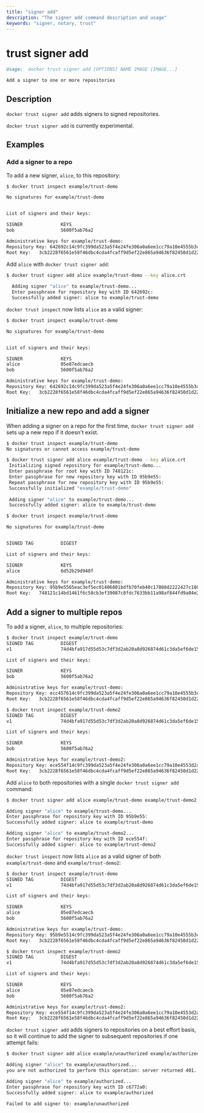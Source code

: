 ```yaml
---
title: "signer add"
description: "The signer add command description and usage"
keywords: "signer, notary, trust"
---
```


<!-- This file is maintained within the docker/cli Github
     repository at https://github.com/docker/cli/. Make all
     pull requests against that repo. If you see this file in
     another repository, consider it read-only there, as it will
     periodically be overwritten by the definitive file. Pull
     requests which include edits to this file in other repositories
     will be rejected.
-->

# trust signer add

```markdown
Usage:  docker trust signer add [OPTIONS] NAME IMAGE [IMAGE...]

Add a signer to one or more repositories

```

## Description

`docker trust signer add` adds signers to signed repositories.

`docker trust signer add` is currently experimental.

## Examples

### Add a signer to a repo

To add a new signer, `alice`, to this repository: 

```bash
$ docker trust inspect example/trust-demo

No signatures for example/trust-demo


List of signers and their keys:

SIGNER              KEYS
bob                 5600f5ab76a2

Administrative keys for example/trust-demo:
Repository Key:	642692c14c9fc399da523a5f4e24fe306a0a6ee1cc79a10e4555b3c6ab02f71e
Root Key:	3cb2228f6561e58f46dbc4cda4fcaff9d5ef22e865a94636f82450d1d2234949
```

Add `alice` with `docker trust signer add`:

```bash
$ docker trust signer add alice example/trust-demo --key alice.crt
  
  Adding signer "alice" to example/trust-demo...
  Enter passphrase for repository key with ID 642692c: 
  Successfully added signer: alice to example/trust-demo
```

`docker trust inspect` now lists `alice` as a valid signer:

```bash
$ docker trust inspect example/trust-demo

No signatures for example/trust-demo


List of signers and their keys:

SIGNER              KEYS
alice               05e87edcaecb
bob                 5600f5ab76a2

Administrative keys for example/trust-demo:
Repository Key:	642692c14c9fc399da523a5f4e24fe306a0a6ee1cc79a10e4555b3c6ab02f71e
Root Key:	3cb2228f6561e58f46dbc4cda4fcaff9d5ef22e865a94636f82450d1d2234949
```

## Initialize a new repo and add a signer

When adding a signer on a repo for the first time, `docker trust signer add` sets up a new repo if it doesn't exist.

```bash
$ docker trust inspect example/trust-demo
No signatures or cannot access example/trust-demo
```

```bash
$ docker trust signer add alice example/trust-demo --key alice.crt
 Initializing signed repository for example/trust-demo...
 Enter passphrase for root key with ID 748121c: 
 Enter passphrase for new repository key with ID 95b9e55: 
 Repeat passphrase for new repository key with ID 95b9e55: 
 Successfully initialized "example/trust-demo"
 
 Adding signer "alice" to example/trust-demo...
 Successfully added signer: alice to example/trust-demo
```

```bash
$ docker trust inspect example/trust-demo

No signatures for example/trust-demo


SIGNED TAG          DIGEST                                                             SIGNERS

List of signers and their keys:

SIGNER              KEYS
alice               6d52b29d940f

Administrative keys for example/trust-demo:
Repository Key:	95b9e5565eac3ef5ec01406801bdfb70feb40c17808d2222427c18046eb63beb
Root Key:	748121c14bd1461f6c58cb3ef39087c8fdc7633bb11a98af844fd9a04e208103
```

## Add a signer to multiple repos
To add a signer, `alice`, to multiple repositories: 

```bash
$ docker trust inspect example/trust-demo
SIGNED TAG          DIGEST                                                             SIGNERS
v1                  74d4bfa917d55d53c7df3d2ab20a8d926874d61c3da5ef6de15dd2654fc467c4   bob

List of signers and their keys:

SIGNER              KEYS
bob                 5600f5ab76a2

Administrative keys for example/trust-demo:
Repository Key:	ecc457614c9fc399da523a5f4e24fe306a0a6ee1cc79a10e4555b3c6ab02f71e
Root Key:	3cb2228f6561e58f46dbc4cda4fcaff9d5ef22e865a94636f82450d1d2234949
```
```bash
$ docker trust inspect example/trust-demo2
SIGNED TAG          DIGEST                                                             SIGNERS
v1                  74d4bfa917d55d53c7df3d2ab20a8d926874d61c3da5ef6de15dd2654fc467c4   bob

List of signers and their keys:

SIGNER              KEYS
bob                 5600f5ab76a2

Administrative keys for example/trust-demo2:
Repository Key:	ece554f14c9fc399da523a5f4e24fe306a0a6ee1cc79a10e4553d2ab20a8d9268
Root Key:	3cb2228f6561e58f46dbc4cda4fcaff9d5ef22e865a94636f82450d1d2234949
```
Add `alice` to both repositories with a single `docker trust signer add` command:

```bash
$ docker trust signer add alice example/trust-demo example/trust-demo2 -k alice.crt

Adding signer "alice" to example/trust-demo...
Enter passphrase for repository key with ID 95b9e55: 
Successfully added signer: alice to example/trust-demo

Adding signer "alice" to example/trust-demo2...
Enter passphrase for repository key with ID ece554f: 
Successfully added signer: alice to example/trust-demo2
```
`docker trust inspect` now lists `alice` as a valid signer of both `example/trust-demo` and `example/trust-demo2`:


```bash
$ docker trust inspect example/trust-demo
SIGNED TAG          DIGEST                                                             SIGNERS
v1                  74d4bfa917d55d53c7df3d2ab20a8d926874d61c3da5ef6de15dd2654fc467c4   bob

List of signers and their keys:

SIGNER              KEYS
alice               05e87edcaecb
bob                 5600f5ab76a2

Administrative keys for example/trust-demo:
Repository Key:	95b9e5514c9fc399da523a5f4e24fe306a0a6ee1cc79a10e4555b3c6ab02f71e
Root Key:	3cb2228f6561e58f46dbc4cda4fcaff9d5ef22e865a94636f82450d1d2234949
```
```bash
$ docker trust inspect example/trust-demo2
SIGNED TAG          DIGEST                                                             SIGNERS
v1                  74d4bfa917d55d53c7df3d2ab20a8d926874d61c3da5ef6de15dd2654fc467c4   bob

List of signers and their keys:

SIGNER              KEYS
alice               05e87edcaecb
bob                 5600f5ab76a2

Administrative keys for example/trust-demo2:
Repository Key:	ece554f14c9fc399da523a5f4e24fe306a0a6ee1cc79a10e4553d2ab20a8d9268
Root Key:	3cb2228f6561e58f46dbc4cda4fcaff9d5ef22e865a94636f82450d1d2234949
```


`docker trust signer add` adds signers to repositories on a best effort basis, so it will continue to add the signer to subsequent repositories if one attempt fails:

```bash
$ docker trust signer add alice example/unauthorized example/authorized -k alice.crt

Adding signer "alice" to example/unauthorized...
you are not authorized to perform this operation: server returned 401.

Adding signer "alice" to example/authorized...
Enter passphrase for repository key with ID c6772a0: 
Successfully added signer: alice to example/authorized

Failed to add signer to: example/unauthorized
```
